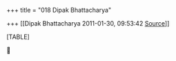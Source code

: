 +++
title = "018 Dipak Bhattacharya"

+++
[[Dipak Bhattacharya	2011-01-30, 09:53:42 [Source](https://groups.google.com/g/bvparishat/c/WuiwVqV3Si8)]]



[TABLE]




